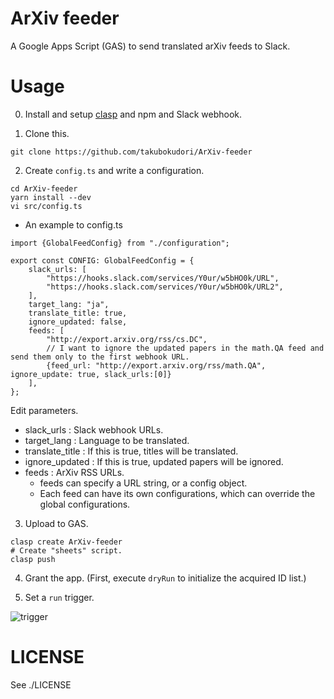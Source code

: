 # ArXiv feeder

A Google Apps Script (GAS) to send translated arXiv feeds to Slack.

# Usage

0. Install and setup [clasp](https://github.com/google/clasp) and npm and Slack webhook.

1. Clone this.

```
git clone https://github.com/takubokudori/ArXiv-feeder
```

2. Create `config.ts` and write a configuration.

```
cd ArXiv-feeder
yarn install --dev
vi src/config.ts
```

* An example to config.ts

```
import {GlobalFeedConfig} from "./configuration";

export const CONFIG: GlobalFeedConfig = {
    slack_urls: [
        "https://hooks.slack.com/services/Y0ur/w5bHO0k/URL",
        "https://hooks.slack.com/services/Y0ur/w5bHO0k/URL2",
    ],
    target_lang: "ja",
    translate_title: true,
    ignore_updated: false,
    feeds: [
        "http://export.arxiv.org/rss/cs.DC",
        // I want to ignore the updated papers in the math.QA feed and send them only to the first webhook URL.
        {feed_url: "http://export.arxiv.org/rss/math.QA", ignore_update: true, slack_urls:[0]}
    ],
};
```

Edit parameters.

- slack_urls : Slack webhook URLs.
- target_lang : Language to be translated.
- translate_title : If this is true, titles will be translated.
- ignore_updated : If this is true, updated papers will be ignored.
- feeds : ArXiv RSS URLs.
    - feeds can specify a URL string, or a config object.
    - Each feed can have its own configurations, which can override the global configurations.

3. Upload to GAS.

```
clasp create ArXiv-feeder
# Create "sheets" script.
clasp push
```

4. Grant the app. (First, execute `dryRun` to initialize the acquired ID list.)

5. Set a `run` trigger.

![trigger](https://user-images.githubusercontent.com/16149911/113476401-4951fa00-94b6-11eb-8548-126c409b0425.PNG)

# LICENSE

See ./LICENSE

